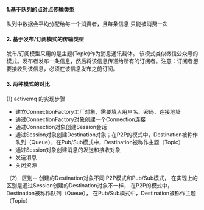 ####    1.基于队列的点对点传输类型
队列中数据会平均分配给每一个消费者，且每条信息
只能被消费一次


####   2. 基于发布/订阅模式的传输类型
发布/订阅模型采用的是主题(Topic)作为消息通讯载体。
该模式类似微信公众号的模式。发布者发布一条信息，然后将该信息传递给所有的订阅者。注意：订阅者想要接收到该信息，必须在该信息发布之前订阅。


####   3. 两种模式的对比
 (1) activemq 的实现步骤
  * 建立ConnectionFactory工厂对象，需要填入用户名、密码、连接地址
  * 通过ConnectionFactory对象创建一个Connection连接
  * 通过Connection对象创建Session会话
  * 通过Session对象创建Destination对象；在P2P的模式中，Destination被称作队列（Queue），在Pub/Sub模式中，Destination被称作主题（Topic）
  * 通过Session对象创建消息的发送和接收对象
  * 发送消息
  * 关闭资源
  
（2）  区别-- 创建的Destination对象不同
  P2P模式和Pub/Sub模式，
  在实现上的区别是通过Session创建的Destination对象不一样，
  在P2P的模式中，Destination被称作队列（Queue），
  在Pub/Sub模式中，Destination被称作主题（Topic）